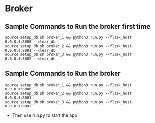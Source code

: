 # Broker


## Sample Commands to Run the broker first time
```
source setup_db.sh broker_1 && python3 run.py --flask_host 0.0.0.0:8000 --clear_db
source setup_db.sh broker_2 && python3 run.py --flask_host 0.0.0.0:8001 --clear_db
source setup_db.sh broker_3 && python3 run.py --flask_host 0.0.0.0:8002 --clear_db
```

## Sample Commands to Run the broker
```
source setup_db.sh broker_1 && python3 run.py --flask_host 0.0.0.0:8000
source setup_db.sh broker_2 && python3 run.py --flask_host 0.0.0.0:8001
source setup_db.sh broker_3 && python3 run.py --flask_host 0.0.0.0:8002
```

- Then use run.py to start the app
